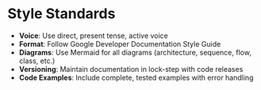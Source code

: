 # Style Standards

- **Voice**: Use direct, present tense, active voice
- **Format**: Follow Google Developer Documentation Style Guide
- **Diagrams**: Use Mermaid for all diagrams (architecture, sequence, flow, class, etc.)
- **Versioning**: Maintain documentation in lock-step with code releases
- **Code Examples**: Include complete, tested examples with error handling
